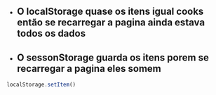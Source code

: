 
* ## O localStorage quase os itens igual cooks então se recarregar a pagina ainda estava todos os dados 

* ## O sessonStorage guarda os itens porem se recarregar a pagina eles somem 

````js
localStorage.setItem()
````